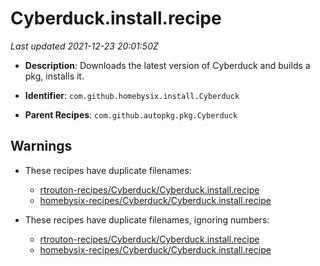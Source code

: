 # Cyberduck.install.recipe

_Last updated 2021-12-23 20:01:50Z_

- **Description**: Downloads the latest version of Cyberduck and builds a pkg, installs it.

- **Identifier**: `com.github.homebysix.install.Cyberduck`

- **Parent Recipes**: `com.github.autopkg.pkg.Cyberduck`


## Warnings

- These recipes have duplicate filenames:
    - [rtrouton-recipes/Cyberduck/Cyberduck.install.recipe](/autopkg-dupe-tracker/rtrouton-recipes/Cyberduck/Cyberduck.install.recipe)
    - [homebysix-recipes/Cyberduck/Cyberduck.install.recipe](/autopkg-dupe-tracker/homebysix-recipes/Cyberduck/Cyberduck.install.recipe)

- These recipes have duplicate filenames, ignoring numbers:
    - [rtrouton-recipes/Cyberduck/Cyberduck.install.recipe](/autopkg-dupe-tracker/rtrouton-recipes/Cyberduck/Cyberduck.install.recipe)
    - [homebysix-recipes/Cyberduck/Cyberduck.install.recipe](/autopkg-dupe-tracker/homebysix-recipes/Cyberduck/Cyberduck.install.recipe)